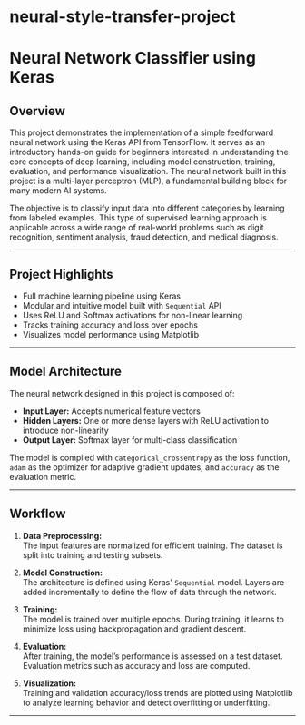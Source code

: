 # neural-style-transfer-project

# Neural Network Classifier using Keras

## Overview

This project demonstrates the implementation of a simple feedforward neural network using the Keras API from TensorFlow. It serves as an introductory hands-on guide for beginners interested in understanding the core concepts of deep learning, including model construction, training, evaluation, and performance visualization. The neural network built in this project is a multi-layer perceptron (MLP), a fundamental building block for many modern AI systems.

The objective is to classify input data into different categories by learning from labeled examples. This type of supervised learning approach is applicable across a wide range of real-world problems such as digit recognition, sentiment analysis, fraud detection, and medical diagnosis.

---

## Project Highlights

-  Full machine learning pipeline using Keras
-  Modular and intuitive model built with `Sequential` API
-  Uses ReLU and Softmax activations for non-linear learning
-  Tracks training accuracy and loss over epochs
-  Visualizes model performance using Matplotlib

---

##  Model Architecture

The neural network designed in this project is composed of:

- **Input Layer:** Accepts numerical feature vectors
- **Hidden Layers:** One or more dense layers with ReLU activation to introduce non-linearity
- **Output Layer:** Softmax layer for multi-class classification

The model is compiled with `categorical_crossentropy` as the loss function, `adam` as the optimizer for adaptive gradient updates, and `accuracy` as the evaluation metric.

---

## Workflow

1. **Data Preprocessing:**  
   The input features are normalized for efficient training. The dataset is split into training and testing subsets.

2. **Model Construction:**  
   The architecture is defined using Keras' `Sequential` model. Layers are added incrementally to define the flow of data through the network.

3. **Training:**  
   The model is trained over multiple epochs. During training, it learns to minimize loss using backpropagation and gradient descent.

4. **Evaluation:**  
   After training, the model’s performance is assessed on a test dataset. Evaluation metrics such as accuracy and loss are computed.

5. **Visualization:**  
   Training and validation accuracy/loss trends are plotted using Matplotlib to analyze learning behavior and detect overfitting or underfitting.

---


